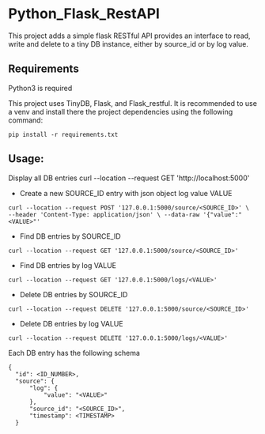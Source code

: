 # Python_Flask_RestAPI

This project adds a simple flask RESTful API provides an interface to read, write and delete to a tiny DB instance,
either by source_id or by log value.

## Requirements
Python3 is required

This project uses TinyDB, Flask, and Flask_restful. It is recommended to use a venv and install there the project dependencies using the following command:

`pip install -r requirements.txt`

## Usage:

Display all DB entries
curl --location --request GET 'http://localhost:5000'

- Create a new SOURCE_ID entry with json object log value VALUE

`curl --location --request POST '127.0.0.1:5000/source/<SOURCE_ID>' \ 
--header 'Content-Type: application/json' \
--data-raw '{"value":"<VALUE>"'`
  
- Find DB entries by SOURCE_ID

`curl --location --request GET '127.0.0.1:5000/source/<SOURCE_ID>'`

- Find DB entries by log VALUE

`curl --location --request GET '127.0.0.1:5000/logs/<VALUE>'`
  
- Delete DB entries by SOURCE_ID

`curl --location --request DELETE '127.0.0.1:5000/source/<SOURCE_ID>'`

- Delete DB entries by log VALUE

`curl --location --request DELETE '127.0.0.1:5000/logs/<VALUE>'`
  
Each DB entry has the following schema

    {
      "id": <ID_NUMBER>,
      "source": {
          "log": {
              "value": "<VALUE>"
          },
          "source_id": "<SOURCE_ID>",
          "timestamp": <TIMESTAMP>
      }
